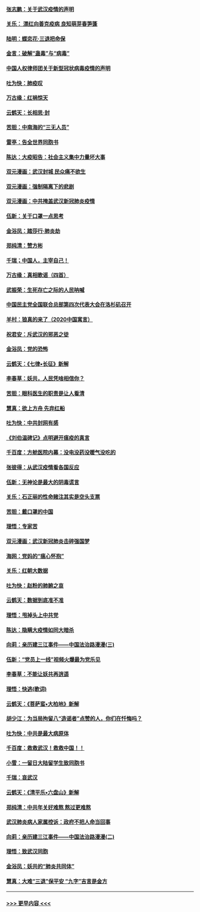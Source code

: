 #### [张志鹏：关于武汉疫情的声明](../pages/nsc993/n11867182.md?t=02141131) 
#### [关乐： 漂红向善克疫病 良知萌芽春笋蓬](../pages/nsc993/n11865710.md?t=02141131) 
#### [陆明：蝶恋花‧三退把命保](../pages/nsc993/n11865673.md?t=02141131) 
#### [金言：破解“蛊毒”与“病毒”](../pages/nsc993/n11864103.md?t=02141131) 
#### [中国人权律师团关于新型冠状病毒疫情的声明](../pages/nsc993/n11864249.md?t=02141131) 
#### [吐为快：肺疫叹](../pages/nsc993/n11864027.md?t=02141131) 
#### [万古缘：红祸惊天](../pages/nsc993/n11864079.md?t=02141131) 
#### [云鹤天：长相思‧封](../pages/nsc993/n11864006.md?t=02141131) 
#### [苦胆：中南海的“三无人员”](../pages/nsc993/n11862997.md?t=02141131) 
#### [雷亭：告全世界同胞书](../pages/nsc993/n11862572.md?t=02141131) 
#### [陈达：大疫昭告：社会主义集中力量坏大事](../pages/nsc993/n11859419.md?t=02141131) 
#### [双元漫画：武汉封城 民众痛不欲生](../pages/nsc993/n11859287.md?t=02141131) 
#### [双元漫画：强制隔离下的悲剧](../pages/nsc993/n11859244.md?t=02141131) 
#### [双元漫画：中共掩盖武汉新冠肺炎疫情](../pages/nsc993/n11858249.md?t=02141131) 
#### [伍新：关于口罩一点思考](../pages/nsc993/n11859195.md?t=02141131) 
#### [金浴凤：踏莎行‧肺炎劫](../pages/nsc993/n11858227.md?t=02141131) 
#### [郑纯清：赞方彬](../pages/nsc993/n11856803.md?t=02141131) 
#### [千瑞；中国人，主宰自己！](../pages/nsc993/n11856793.md?t=02141131) 
#### [万古缘：真相歌谣（四首）](../pages/nsc993/n11856263.md?t=02141131) 
#### [武振荣：生死存亡之际的人民呐喊](../pages/nsc993/n11856256.md?t=02141131) 
#### [中国民主党全国联合总部第四次代表大会在洛杉矶召开](../pages/nsc993/n11856344.md?t=02141131) 
#### [羊村：狼真的来了（2020中国寓言）](../pages/nsc993/n11856229.md?t=02141131) 
#### [祝君安：斥武汉的邪恶之徒](../pages/nsc993/n11855861.md?t=02141131) 
#### [金浴凤：党的恐怖](../pages/nsc993/n11855849.md?t=02141131) 
#### [云鹤天：《七律▪长征》新解](../pages/nsc993/n11855479.md?t=02141131) 
#### [李春草：妖共，人民凭啥相信你？](../pages/nsc993/n11855196.md?t=02141131) 
#### [苦胆：眼科医生的职责是让人看清](../pages/nsc993/n11853840.md?t=02141131) 
#### [慧真：欲上方舟 先弃红船](../pages/nsc993/n11853483.md?t=02141131) 
#### [吐为快：中共封网有感](../pages/nsc993/n11852575.md?t=02141131) 
#### [《刘伯温碑记》点明避开瘟疫的真言](../pages/nsc993/n11852128.md?t=02141131) 
#### [千百度：方舱医院内幕：没电没药没暖气没吃的](../pages/nsc993/n11850211.md?t=02141131) 
#### [张彼得：从武汉疫情看各国反应](../pages/nsc993/n11850102.md?t=02141131) 
#### [伍新：无神论是最大的阴毒谎言](../pages/nsc993/n11846129.md?t=02141131) 
#### [关乐：石正丽的性命赌注其实是空头支票](../pages/nsc993/n11846109.md?t=02141131) 
#### [苦胆：戴口罩的中国](../pages/nsc993/n11845576.md?t=02141131) 
#### [理悟：专家苦](../pages/nsc993/n11845564.md?t=02141131) 
#### [双元漫画：武汉新冠肺炎击碎强国梦](../pages/nsc993/n11843320.md?t=02141131) 
#### [海网：党妈的“瘟心怀抱”](../pages/nsc993/n11840740.md?t=02141131) 
#### [关乐：红朝大数据](../pages/nsc993/n11840675.md?t=02141131) 
#### [吐为快：赵粉的肺腑之哀](../pages/nsc993/n11840618.md?t=02141131) 
#### [云鹤天：数据到底准不准](../pages/nsc993/n11840325.md?t=02141131) 
#### [理悟：甩掉头上中共党](../pages/nsc993/n11838826.md?t=02141131) 
#### [陈达：隐瞒大疫情如同大暗杀](../pages/nsc993/n11838771.md?t=02141131) 
#### [向莉：亲历建三江事件——中国法治路漫漫(三)](../pages/nsc993/n11831825.md?t=02141131) 
#### [伍新：“党员上一线”视频火爆最为党乐见](../pages/nsc993/n11838200.md?t=02141131) 
#### [李春草：不能让妖共再逍遥](../pages/nsc993/n11838102.md?t=02141131) 
#### [理悟：快逃(歌词)](../pages/nsc993/n11838083.md?t=02141131) 
#### [云鹤天：《菩萨蛮▪大柏地》新解](../pages/nsc993/n11838059.md?t=02141131) 
#### [胡少江：为当局拘留八“造谣者”点赞的人，你们在忏悔吗？](../pages/nsc993/n11836801.md?t=02141131) 
#### [吐为快：中共是最大病原体](../pages/nsc993/n11836748.md?t=02141131) 
#### [千百度：救救武汉！救救中国！！](../pages/nsc993/n11836145.md?t=02141131) 
#### [小雪：一留日大陆留学生致同胞书](../pages/nsc993/n11834624.md?t=02141131) 
#### [千瑞：哀武汉](../pages/nsc993/n11833647.md?t=02141131) 
#### [云鹤天：《清平乐▪六盘山》新解](../pages/nsc993/n11833611.md?t=02141131) 
#### [郑纯清：中共年关好难熬 熬过更难熬](../pages/nsc993/n11833489.md?t=02141131) 
#### [武汉肺炎病人家属控诉：政府不把人命当回事](../pages/nsc993/n11833205.md?t=02141131) 
#### [向莉：亲历建三江事件——中国法治路漫漫(二)](../pages/nsc993/n11829102.md?t=02141131) 
#### [理悟：致武汉同胞](../pages/nsc993/n11831522.md?t=02141131) 
#### [金浴凤：妖共的“肺炎共同体”](../pages/nsc993/n11829448.md?t=02141131) 
#### [慧真：大难“三退”保平安 “九字”吉言是金方](../pages/nsc993/n11829501.md?t=02141131) 

----
#### [ >>> 更早内容 <<< ](../indexes/nsc993-earlier.md)
